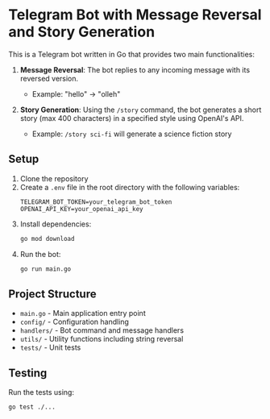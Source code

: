 # Telegram Bot with Message Reversal and Story Generation

This is a Telegram bot written in Go that provides two main functionalities:

1. **Message Reversal**: The bot replies to any incoming message with its reversed version.
   - Example: "hello" → "olleh"

2. **Story Generation**: Using the `/story` command, the bot generates a short story (max 400 characters) in a specified style using OpenAI's API.
   - Example: `/story sci-fi` will generate a science fiction story

## Setup

1. Clone the repository
2. Create a `.env` file in the root directory with the following variables:
   ```
   TELEGRAM_BOT_TOKEN=your_telegram_bot_token
   OPENAI_API_KEY=your_openai_api_key
   ```
3. Install dependencies:
   ```bash
   go mod download
   ```
4. Run the bot:
   ```bash
   go run main.go
   ```

## Project Structure

- `main.go` - Main application entry point
- `config/` - Configuration handling
- `handlers/` - Bot command and message handlers
- `utils/` - Utility functions including string reversal
- `tests/` - Unit tests

## Testing

Run the tests using:
```bash
go test ./...
``` 